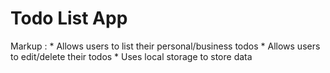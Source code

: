 # Todo List App

Markup : * Allows users to list their personal/business todos
         * Allows users to edit/delete their todos
         * Uses local storage to store data
       

